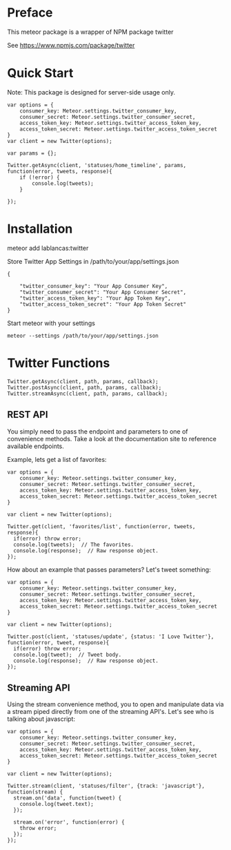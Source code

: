 # Preface
This meteor package is a wrapper of NPM package twitter

See https://www.npmjs.com/package/twitter

# Quick Start
Note: This package is designed for server-side usage only.

    var options = {
        consumer_key: Meteor.settings.twitter_consumer_key,
        consumer_secret: Meteor.settings.twitter_consumer_secret,
        access_token_key: Meteor.settings.twitter_access_token_key,
        access_token_secret: Meteor.settings.twitter_access_token_secret
    }
    var client = new Twitter(options);

    var params = {};
    
    Twitter.getAsync(client, 'statuses/home_timeline', params, function(error, tweets, response){
        if (!error) {
            console.log(tweets);
        }

    });
    
# Installation
meteor add lablancas:twitter

Store Twitter App Settings in /path/to/your/app/settings.json

    {

        "twitter_consumer_key": "Your App Consumer Key",
        "twitter_consumer_secret": "Your App Consumer Secret",
        "twitter_access_token_key": "Your App Token Key",
        "twitter_access_token_secret": "Your App Token Secret"
    }

Start meteor with your settings
    
    meteor --settings /path/to/your/app/settings.json

# Twitter Functions

    Twitter.getAsync(client, path, params, callback);
    Twitter.postAsync(client, path, params, callback);
    Twitter.streamAsync(client, path, params, callback);

## REST API
You simply need to pass the endpoint and parameters to one of convenience methods. Take a look at the documentation site to reference available endpoints.

Example, lets get a list of favorites:

    var options = {
        consumer_key: Meteor.settings.twitter_consumer_key,
        consumer_secret: Meteor.settings.twitter_consumer_secret,
        access_token_key: Meteor.settings.twitter_access_token_key,
        access_token_secret: Meteor.settings.twitter_access_token_secret
    }
    
    var client = new Twitter(options);
    
    Twitter.get(client, 'favorites/list', function(error, tweets, response){
      if(error) throw error;
      console.log(tweets);  // The favorites. 
      console.log(response);  // Raw response object. 
    });
    
How about an example that passes parameters? Let's tweet something:

    var options = {
        consumer_key: Meteor.settings.twitter_consumer_key,
        consumer_secret: Meteor.settings.twitter_consumer_secret,
        access_token_key: Meteor.settings.twitter_access_token_key,
        access_token_secret: Meteor.settings.twitter_access_token_secret
    }
    
    var client = new Twitter(options);
    
    Twitter.post(client, 'statuses/update', {status: 'I Love Twitter'},  function(error, tweet, response){
      if(error) throw error;
      console.log(tweet);  // Tweet body. 
      console.log(response);  // Raw response object. 
    });
    
## Streaming API
Using the stream convenience method, you to open and manipulate data via a stream piped directly from one of the streaming API's. Let's see who is talking about javascript:

    var options = {
        consumer_key: Meteor.settings.twitter_consumer_key,
        consumer_secret: Meteor.settings.twitter_consumer_secret,
        access_token_key: Meteor.settings.twitter_access_token_key,
        access_token_secret: Meteor.settings.twitter_access_token_secret
    }
    
    var client = new Twitter(options);
    
    Twitter.stream(client, 'statuses/filter', {track: 'javascript'}, function(stream) {
      stream.on('data', function(tweet) {
        console.log(tweet.text);
      });

      stream.on('error', function(error) {
        throw error;
      });
    });